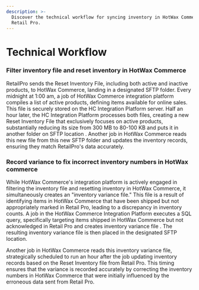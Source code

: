 ```yaml
---
description: >-
  Discover the technical workflow for syncing inventory in HotWax Commerce with
  Retail Pro.
---
```


# Technical Workflow

### Filter inventory file and reset inventory in HotWax Commerce

RetailPro sends the Reset Inventory File, including both active and inactive products, to HotWax Commerce, landing in a designated SFTP folder. Every midnight at 1:00 am, a job of HotWax Commerce integration platform compiles a list of active products, defining items available for online sales. This file is securely stored on the HC Integration Platform server. Half an hour later, the HC Integration Platform processes both files, creating a new Reset Inventory File that exclusively focuses on active products, substantially reducing its size from 300 MB to 80-100 KB and puts it in another folder on SFTP location . Another job in HotWax Commerce reads this new file from this new SFTP folder and updates the inventory records, ensuring they match RetailPro's data accurately.

### Record variance to fix incorrect inventory numbers in HotWax commerce

While HotWax Commerce's integration platform is actively engaged in filtering the inventory file and resetting inventory in HotWax Commerce, it simultaneously creates an "inventory variance file." This file is a result of identifying items in HotWax Commerce that have been shipped but not appropriately marked in Retail Pro, leading to a discrepancy in inventory counts. A job in the HotWax Commerce Integration Platform executes a SQL query, specifically targeting items shipped in HotWax Commerce but not acknowledged in Retail Pro and creates inventory variance file . The resulting inventory variance file is then placed in the designated SFTP location.

Another job in HotWax Commerce reads this inventory variance file, strategically scheduled to run an hour after the job updating inventory records based on the Reset Inventory file from Retail Pro. This timing ensures that the variance is recorded accurately by correcting the inventory numbers in HotWax Commerce that were initially influenced by the erroneous data sent from Retail Pro.
